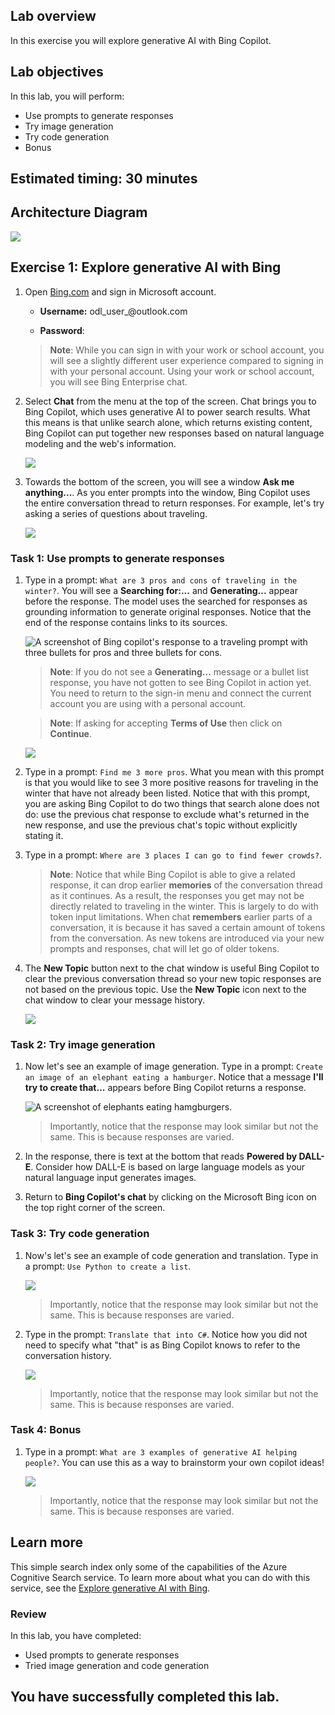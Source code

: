 ## Lab overview

In this exercise you will explore generative AI with Bing Copilot. 

## Lab objectives
In this lab, you will perform:
- Use prompts to generate responses
- Try image generation
- Try code generation
- Bonus 

## Estimated timing: 30 minutes

## Architecture Diagram

  ![](media/module05new.png)

## Exercise 1: Explore generative AI with Bing

1. Open [Bing.com](https://www.bing.com?azure-portal=true) and sign in Microsoft account.

   - **Username:** odl_user_<inject key="DeploymentID" enableCopy="false" />@outlook.com

   - **Password**: <inject key="AzureAdUserPassword"></inject>

   >**Note**: While you can sign in with your work or school account, you will see a slightly different user experience compared to signing in with your personal account. Using your work or school account, you will see Bing Enterprise chat. 

1. Select **Chat** from the menu at the top of the screen. Chat brings you to Bing Copilot, which uses generative AI to power search results. What this means is that unlike search alone, which returns existing content, Bing Copilot can put together new responses based on natural language modeling and the web's information.  

      ![](media/07.png)
    
1. Towards the bottom of the screen, you will see a window **Ask me anything...**. As you enter prompts into the window, Bing Copilot uses the entire conversation thread to return responses. For example, let's try asking a series of questions about traveling. 

    ![](media/10.png)

### Task 1: Use prompts to generate responses

1. Type in a prompt: `What are 3 pros and cons of traveling in the winter?`. You will see a **Searching for:...** and **Generating...** appear before the response. The model uses the searched for responses as grounding information to generate original responses. Notice that the end of the response contains links to its sources. 

   ![A screenshot of Bing copilot's response to a traveling prompt with three bullets for pros and three bullets for cons.](./media/9.png) 

   > **Note**: If you do not see a **Generating...** message or a bullet list response, you have not gotten to see Bing Copilot in action yet. You need to return to the sign-in menu and connect the current account you are using with a personal account. 

   > **Note**: If asking for accepting **Terms of Use** then click on **Continue**.

   ![](media/06.png)

1. Type in a prompt: `Find me 3 more pros`. What you mean with this prompt is that you would like to see 3 more positive reasons for traveling in the winter that have not already been listed. Notice that with this prompt, you are asking Bing Copilot to do two things that search alone does not do: use the previous chat response to exclude what's returned in the new response, and use the previous chat's topic without explicitly stating it. 

1. Type in a prompt: `Where are 3 places I can go to find fewer crowds?`. 

   >**Note**: Notice that while Bing Copilot is able to give a related response, it can drop earlier **memories** of the conversation thread as it continues. As a result, the responses you get may not be directly related to traveling in the winter. This is largely to do with token input limitations. When chat **remembers** earlier parts of a conversation, it is because it has saved a certain amount of tokens from the conversation. As new tokens are introduced via your new prompts and responses, chat will let go of older tokens. 

1. The **New Topic** button next to the chat window is useful Bing Copilot to clear the previous conversation thread so your new topic responses are not based on the previous topic. Use the **New Topic** icon next to the chat window to clear your message history. 

     ![](media/05.png)

### Task 2: Try image generation

1. Now let's see an example of image generation. Type in a prompt: `Create an image of an elephant eating a hamburger`. Notice that a message **I'll try to create that...** appears before Bing Copilot returns a response. 

   ![A screenshot of elephants eating hamgburgers.](./media/04.png)

   > Importantly, notice that the response may look similar but not the same. This is because responses are varied.  

1. In the response, there is text at the bottom that reads **Powered by DALL-E**. Consider how DALL-E is based on large language models as your natural language input generates images. 

1. Return to **Bing Copilot's chat** by clicking on the Microsoft Bing icon on the top right corner of the screen. 

### Task 3: Try code generation

1. Now's let's see an example of code generation and translation. Type in a prompt: `Use Python to create a list`. 

   ![](media/03.png)

    > Importantly, notice that the response may look similar but not the same. This is because responses are varied.  

1. Type in the prompt: `Translate that into C#`. Notice how you did not need to specify what "that" is as Bing Copilot knows to refer to the conversation history. 

   ![](media/02.png)

    > Importantly, notice that the response may look similar but not the same. This is because responses are varied.  

### Task 4: Bonus 

1. Type in a prompt: `What are 3 examples of generative AI helping people?`. You can use this as a way to brainstorm your own copilot ideas!  

   ![](media/01.png)

    > Importantly, notice that the response may look similar but not the same. This is because responses are varied.  
   
## Learn more

This simple search index only some of the capabilities of the Azure Cognitive Search service. To learn more about what you can do with this service, see the [Explore generative AI with Bing](https://www.microsoft.com/en-us/bing?form=MW00X7&ef_id=_k_EAIaIQobChMI3t6F3NqxggMVSKRmAh2VAAF2EAAYAiAAEgL22vD_BwE_k_&OCID=AIDcmmn005jwr7_SEM__k_EAIaIQobChMI3t6F3NqxggMVSKRmAh2VAAF2EAAYAiAAEgL22vD_BwE_k_&gad_source=1&gclid=EAIaIQobChMI3t6F3NqxggMVSKRmAh2VAAF2EAAYAiAAEgL22vD_BwE).

### Review
In this lab, you have completed:
- Used prompts to generate responses
- Tried image generation and code generation

## You have successfully completed this lab.


